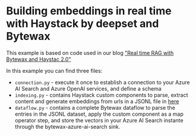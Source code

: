 # Building embeddings in real time with Haystack by deepset and Bytewax

This example is based on code used in our blog ["Real time RAG with Bytewax and Haystac 2.0"](https://bytewax.io/blog/real-time-rag-with-bytewax-and-haystack-2-0)

In this example you can find three files:

* `connection.py` - execute it once to establish a connection to your Azure AI Search and Azure OpenAI services, and define a schema
* `indexing.py` - contains Haystack custom components to parse, extract content and generate embeddings from urls in a JSONL file in [here](./data/news_out.jsonl)
* `dataflow.py` - contains a complete Bytewax dataflow to parse the entries in the JSONL dataset, apply the custom component as a map operator step, and store the vectors in your Azure AI Search instante through the bytewax-azure-ai-search sink.
